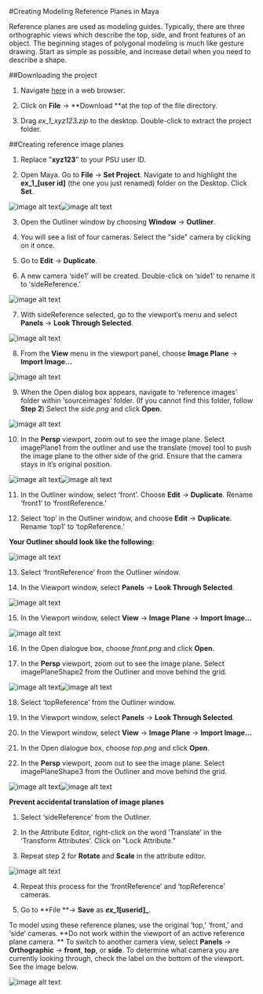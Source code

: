 #Creating Modeling Reference Planes in Maya

Reference planes are used as modeling guides. Typically, there are three orthographic views which describe the top, side, and front features of an object. The beginning stages of polygonal modeling is much like gesture drawing. Start as simple as possible, and increase detail when you need to describe a shape.

##Downloading the project

1) Navigate [here](https://drive.google.com/open?id=0BzXX6rmROMNWRXpNMHB6dkJoY0E&authuser=0) in a web browser.

2) Click on **File** → **Download **at the top of the file directory.

3) Drag *ex_1_xyz123.zip* to the desktop. Double-click to extract the project folder.

##Creating reference image planes

1) Replace "**xyz123**" to your PSU user ID. 

2) Open Maya. Go to **File** → **Set Project**. Navigate to and highlight the **ex_1_[user id]** (the one you just renamed) folder on the Desktop. Click **Set**.

![image alt text](images/image_0.png)![image alt text](images/image_1.png)

3) Open the Outliner window by choosing **Window** → **Outliner**.

4) You will see a list of four cameras. Select the "side" camera by clicking on it once.

5) Go to **Edit** → **Duplicate**.

6) A new camera ‘side1’ will be created. Double-click on ‘side1’ to rename it to ‘sideReference.’

![image alt text](images/image_2.png)

7) With sideReference selected, go to the viewport’s menu and select **Panels** → **Look Through Selected**.

![image alt text](images/image_3.png)

8) From the **View** menu in the viewport panel, choose **Image Plane** → **Import Image...**

![image alt text](images/image_4.png)

9) When the Open dialog box appears, navigate to ‘reference images’ folder within ‘sourceimages’ folder. (If you cannot find this folder, follow **Step 2**) Select the *side.png* and click **Open**.

![image alt text](images/image_5.png)

10) In the **Persp** viewport, zoom out to see the image plane. Select imagePlane1 from the outliner and use the translate (move) tool to push the image plane to the other side of the grid. Ensure that the camera stays in it’s original position.

![image alt text](images/image_6.png)![image alt text](images/image_7.png)

11) In the Outliner window, select ‘front’. Choose **Edit** → **Duplicate**. Rename ‘front1’ to ‘frontReference.’

12) Select ‘top’ in the Outliner window, and choose **Edit** → **Duplicate**. Rename ‘top1’ to ‘topReference.’

**Your Outliner should look like the following:**

![image alt text](images/image_8.png)

13) Select ‘frontReference’ from the Outliner window.

14) In the Viewport window, select **Panels** → **Look Through Selected**.

![image alt text](images/image_9.png)

15) In the Viewport window, select **View** → **Image Plane** → **Import Image...**

![image alt text](images/image_10.png)

16) In the Open dialogue box, choose *front.png* and click **Open**.

17)  In the **Persp** viewport, zoom out to see the image plane. Select imagePlaneShape2 from the Outliner and move behind the grid.

![image alt text](images/image_11.png)![image alt text](images/image_12.png)

18) Select ‘topReference’ from the Outliner window.

19) In the Viewport window, select **Panels** → **Look Through Selected**.

20) In the Viewport window, select **View** → **Image Plane** → **Import Image...**

21) In the Open dialogue box, choose *top.png* and click **Open**.

22)  In the **Persp** viewport, zoom out to see the image plane. Select imagePlaneShape3 from the Outliner and move behind the grid.

![image alt text](images/image_13.png)![image alt text](images/image_14.png)

**Prevent accidental translation of image planes**

1) Select ‘sideReference’ from the Outliner.

2) In the Attribute Editor, right-click on the word ‘Translate’ in the ‘Transform Attributes’. Click on "Lock Attribute."

3) Repeat step 2 for **Rotate** and **Scale** in the attribute editor.

![image alt text](images/image_15.png)

4) Repeat this process for the ‘frontReference’ and ‘topReference’ cameras.

5) Go to **File **→ **Save** as **_ex_1_[userid]_**.

To model using these reference planes, use the original ‘top,’ ‘front,’ and ‘side’ cameras. **Do not work within the viewport of an active reference plane camera. ** To switch to another camera view, select **Panels** → **Orthographic** → **front**, **top**, or **side**. To determine what camera you are currently looking through, check the label on the bottom of the viewport. See the image below.

![image alt text](images/image_16.png)

